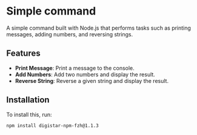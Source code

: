 # Simple command
A simple command built with Node.js that performs tasks such as printing messages, adding numbers, and reversing strings.

## Features

- **Print Message**: Print a message to the console.
- **Add Numbers**: Add two numbers and display the result.
- **Reverse String**: Reverse a given string and display the result.

## Installation

To install this, run:

```
npm install digistar-npm-fzh@1.1.3
```
